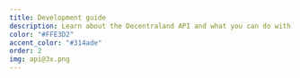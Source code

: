 ```yaml
---
title: Development guide
description: Learn about the Decentraland API and what you can do with it.
color: "#FFE3D2"
accent_color: "#314ade"
order: 2
img: api@3x.png
---
```

